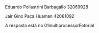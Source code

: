 Eduardo Pollastrini Barbagallo
32069928

Jair Gino Paca Huaman
42081092

A resposta está no 01multiprocessorFotorial
